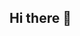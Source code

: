 ## Hi there 👋

<!--
**jiang-alincoln/jiang-alincoln** is a ✨ _special_ ✨ repository because its `README.md` (this file) appears on your GitHub profile.

Here are some ideas to get you started:


- 🌱 I’m currently learning ... CSA!!!
